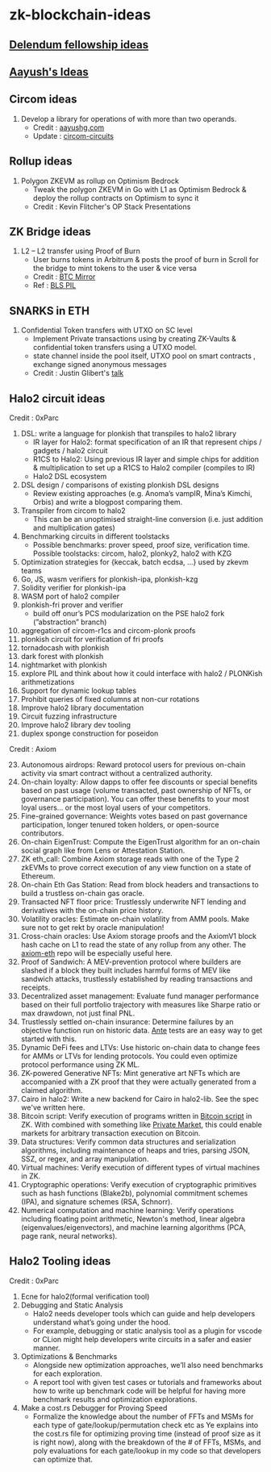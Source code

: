 # zk-blockchain-ideas

## [Delendum fellowship ideas](https://delendum.xyz/writings/2022-11-22-what-to-build-next-in-zero-knowledge.html)
## [Aayush's Ideas](https://github.com/Divide-By-0/ideas-for-projects-people-would-use#crypto-400-each)

## Circom ideas
1. Develop a library for operations of with more than two operands.
   - Credit : [aayushg.com](https://aayushg.com/)
   - Update : [circom-circuits](https://github.com/nullity00/circom-circuits)

## Rollup ideas
1. Polygon ZKEVM as rollup on Optimism Bedrock 
   - Tweak the polygon ZKEVM in Go with L1 as Optimism Bedrock & deploy the rollup contracts on Optimism to sync it
   - Credit : Kevin Flitcher's OP Stack Presentations

## ZK Bridge ideas 

1. L2 – L2 transfer using Proof of Burn 
   - User burns tokens in Arbitrum & posts the proof of burn in Scroll for the bridge to mint tokens to the user & vice versa
   - Credit : [BTC Mirror](https://bitcoinmirror.org/)
   - Ref : [BLS PIL](https://devfolio.co/projects/bls-pil-865f)

## SNARKS in ETH

1. Confidential Token transfers with UTXO on SC level 
   - Implement Private transactions using by creating ZK-Vaults & confidential token transfers using a UTXO model.
   - state channel inside the pool itself, UTXO pool on smart contracts , exchange signed anonymous messages
   - Credit : Justin Glibert's [talk](https://youtu.be/3AOhH0mTmYM?t=2786)

## Halo2 circuit ideas 

Credit : 0xParc

1. DSL: write a language for plonkish that transpiles to halo2 library
   - IR layer for Halo2: format specification of an IR that represent chips / gadgets / halo2 circuit
   - R1CS to Halo2: Using previous IR layer and simple chips for addition & multiplication to set up a R1CS to Halo2 compiler (compiles to IR)
   - Halo2 DSL ecosystem
2. DSL design / comparisons of existing plonkish DSL designs
   - Review existing approaches (e.g. Anoma’s vampIR, Mina’s Kimchi, Orbis) and write a blogpost comparing them.
3. Transpiler from circom to halo2
   - This can be an unoptimised straight-line conversion (i.e. just addition and multiplication gates)
4. Benchmarking circuits in different toolstacks
   - Possible benchmarks: prover speed, proof size, verification time. Possible toolstacks: circom, halo2, plonky2, halo2 with KZG
6. Optimization strategies for {keccak, batch ecdsa, …} used by zkevm teams
7. Go, JS, wasm verifiers for plonkish-ipa, plonkish-kzg
8. Solidity verifier for plonkish-ipa
9. WASM port of halo2 compiler
10. plonkish-fri prover and verifier
    - build off onur’s PCS modularization on the PSE halo2 fork (”abstraction” branch)
11. aggregation of circom-r1cs and circom-plonk proofs
12. plonkish circuit for verification of fri proofs
13. tornadocash with plonkish
14. dark forest with plonkish
15. nightmarket with plonkish
16. explore PIL and think about how it could interface with halo2 / PLONKish arithmetizations
17. Support for dynamic lookup tables
18. Prohibit queries of fixed columns at non-cur rotations
19. Improve halo2 library documentation
20. Circuit fuzzing infrastructure
21. Improve halo2 library dev tooling
22. duplex sponge construction for poseidon

Credit : Axiom

23. Autonomous airdrops: Reward protocol users for previous on-chain activity via smart contract without a centralized authority. 
24. On-chain loyalty: Allow dapps to offer fee discounts or special benefits based on past usage (volume transacted, past ownership of NFTs, or governance participation). You can offer these benefits to your most loyal users... or the most loyal users of your competitors.
25. Fine-grained governance: Weights votes based on past governance participation, longer tenured token holders, or open-source contributors.
26. On-chain EigenTrust: Compute the EigenTrust algorithm for an on-chain social graph like from Lens or Attestation Station.
27. ZK eth_call: Combine Axiom storage reads with one of the Type 2 zkEVMs to prove correct execution of any view function on a state of Ethereum.
28. On-chain Eth Gas Station: Read from block headers and transactions to build a trustless on-chain gas oracle.
29. Transacted NFT floor price: Trustlessly underwrite NFT lending and derivatives with the on-chain price history.
30. Volatility oracles: Estimate on-chain volatility from AMM pools. Make sure not to get rekt by oracle manipulation!
31. Cross-chain oracles: Use Axiom storage proofs and the AxiomV1 block hash cache on L1 to read the state of any rollup from any other. The [axiom-eth](https://github.com/axiom-crypto/axiom-eth) repo will be especially useful here.
32. Proof of Sandwich: A MEV-prevention protocol where builders are slashed if a block they built includes harmful forms of MEV like sandwich attacks, trustlessly established by reading transactions and receipts.
33. Decentralized asset management: Evaluate fund manager performance based on their full portfolio trajectory with measures like Sharpe ratio or max drawdown, not just final PNL.
34. Trustlessly settled on-chain insurance: Determine failures by an objective function run on historic data. [Ante](https://www.ante.finance/) tests are an easy way to get started with this.
35. Dynamic DeFi fees and LTVs: Use historic on-chain data to change fees for AMMs or LTVs for lending protocols. You could even optimize protocol performance using ZK ML.
36. ZK-powered Generative NFTs: Mint generative art NFTs which are accompanied with a ZK proof that they were actually generated from a claimed algorithm.
37. Cairo in halo2: Write a new backend for Cairo in halo2-lib. See the spec we've written here.
38. Bitcoin script: Verify execution of programs written in [Bitcoin script](https://en.bitcoin.it/wiki/Script) in ZK. With combined with something like [Private Market](https://www.privatemarket.dev/), this could enable markets for arbitrary transaction execution on Bitcoin.
39. Data structures: Verify common data structures and serialization algorithms, including maintenance of heaps and tries, parsing JSON, SSZ, or regex, and array manipulation.
40. Virtual machines: Verify execution of different types of virtual machines in ZK.
41. Cryptographic operations: Verify execution of cryptographic primitives such as hash functions (Blake2b), polynomial commitment schemes (IPA), and signature schemes (RSA, Schnorr).
42. Numerical computation and machine learning: Verify operations including floating point arithmetic, Newton's method, linear algebra (eigenvalues/eigenvectors), and machine learning algorithms (PCA, page rank, neural networks).

## Halo2 Tooling ideas

Credit : 0xParc

1. Ecne for halo2(formal verification tool)
2. Debugging and Static Analysis
   - Halo2 needs developer tools which can guide and help developers understand what’s going under the hood.
   - For example, debugging or static analysis tool as a plugin for vscode or CLion might help developers write circuits in a safer and easier manner.
3. Optimizations & Benchmarks
   - Alongside new optimization approaches, we’ll also need benchmarks for each exploration.
   - A report tool with given test cases or tutorials and frameworks about how to write up benchmark code will be helpful for having more benchmark results and optimization explorations.
4. Make a cost.rs Debugger for Proving Speed
   - Formalize the knowledge about the number of FFTs and MSMs for each type of gate/lookup/permutation check etc as Ye explains into the cost.rs file for optimizing proving time (instead of proof size as it is right now), along with the breakdown of the # of FFTs, MSMs, and poly evaluations for each gate/lookup in my code so that developers can optimize that.






